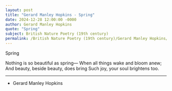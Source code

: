 ```yaml
---
layout: post
title: "Gerard Manley Hopkins - Spring"
date: 2024-12-28 12:00:00 -0000
author: Gerard Manley Hopkins
quote: "Spring"
subject: British Nature Poetry (19th century)
permalink: /British Nature Poetry (19th century)/Gerard Manley Hopkins/Gerard Manley Hopkins - Spring
---
```


Spring

Nothing is so beautiful as spring—
  When all things wake and bloom anew;
  And beauty, beside beauty, does bring
  Such joy, your soul brightens too.

---

- Gerard Manley Hopkins
